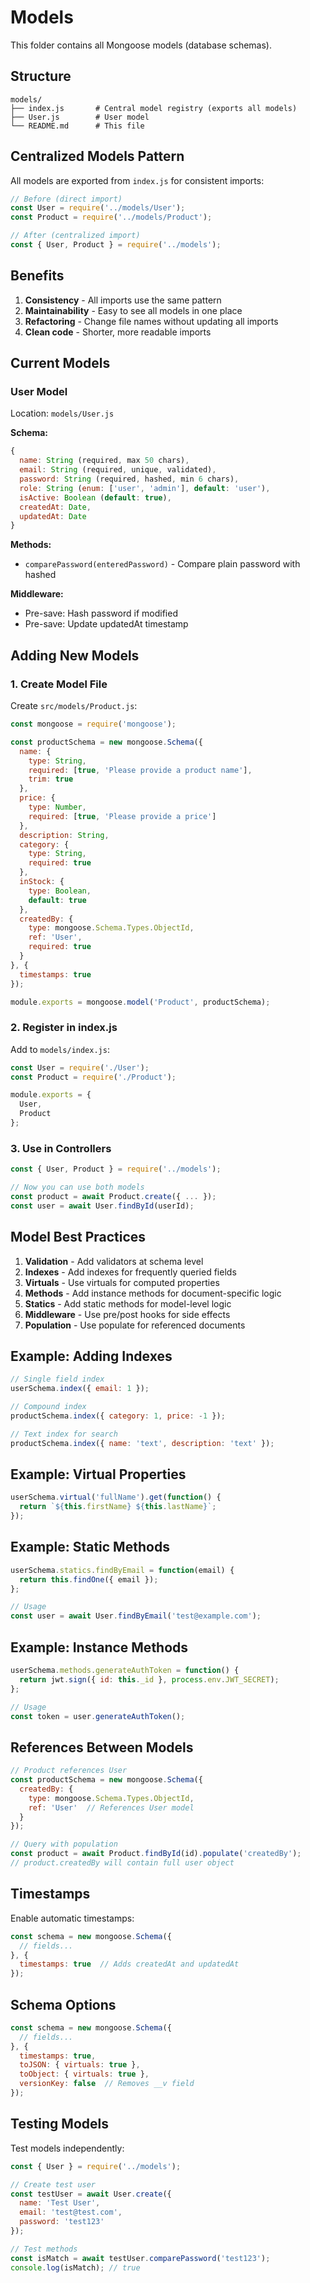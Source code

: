 # Models

This folder contains all Mongoose models (database schemas).

## Structure

```
models/
├── index.js       # Central model registry (exports all models)
├── User.js        # User model
└── README.md      # This file
```

## Centralized Models Pattern

All models are exported from `index.js` for consistent imports:

```javascript
// Before (direct import)
const User = require('../models/User');
const Product = require('../models/Product');

// After (centralized import)
const { User, Product } = require('../models');
```

## Benefits

1. **Consistency** - All imports use the same pattern
2. **Maintainability** - Easy to see all models in one place
3. **Refactoring** - Change file names without updating all imports
4. **Clean code** - Shorter, more readable imports

## Current Models

### User Model
Location: `models/User.js`

**Schema:**
```javascript
{
  name: String (required, max 50 chars),
  email: String (required, unique, validated),
  password: String (required, hashed, min 6 chars),
  role: String (enum: ['user', 'admin'], default: 'user'),
  isActive: Boolean (default: true),
  createdAt: Date,
  updatedAt: Date
}
```

**Methods:**
- `comparePassword(enteredPassword)` - Compare plain password with hashed

**Middleware:**
- Pre-save: Hash password if modified
- Pre-save: Update updatedAt timestamp

## Adding New Models

### 1. Create Model File

Create `src/models/Product.js`:

```javascript
const mongoose = require('mongoose');

const productSchema = new mongoose.Schema({
  name: {
    type: String,
    required: [true, 'Please provide a product name'],
    trim: true
  },
  price: {
    type: Number,
    required: [true, 'Please provide a price']
  },
  description: String,
  category: {
    type: String,
    required: true
  },
  inStock: {
    type: Boolean,
    default: true
  },
  createdBy: {
    type: mongoose.Schema.Types.ObjectId,
    ref: 'User',
    required: true
  }
}, {
  timestamps: true
});

module.exports = mongoose.model('Product', productSchema);
```

### 2. Register in index.js

Add to `models/index.js`:

```javascript
const User = require('./User');
const Product = require('./Product');

module.exports = {
  User,
  Product
};
```

### 3. Use in Controllers

```javascript
const { User, Product } = require('../models');

// Now you can use both models
const product = await Product.create({ ... });
const user = await User.findById(userId);
```

## Model Best Practices

1. **Validation** - Add validators at schema level
2. **Indexes** - Add indexes for frequently queried fields
3. **Virtuals** - Use virtuals for computed properties
4. **Methods** - Add instance methods for document-specific logic
5. **Statics** - Add static methods for model-level logic
6. **Middleware** - Use pre/post hooks for side effects
7. **Population** - Use populate for referenced documents

## Example: Adding Indexes

```javascript
// Single field index
userSchema.index({ email: 1 });

// Compound index
productSchema.index({ category: 1, price: -1 });

// Text index for search
productSchema.index({ name: 'text', description: 'text' });
```

## Example: Virtual Properties

```javascript
userSchema.virtual('fullName').get(function() {
  return `${this.firstName} ${this.lastName}`;
});
```

## Example: Static Methods

```javascript
userSchema.statics.findByEmail = function(email) {
  return this.findOne({ email });
};

// Usage
const user = await User.findByEmail('test@example.com');
```

## Example: Instance Methods

```javascript
userSchema.methods.generateAuthToken = function() {
  return jwt.sign({ id: this._id }, process.env.JWT_SECRET);
};

// Usage
const token = user.generateAuthToken();
```

## References Between Models

```javascript
// Product references User
const productSchema = new mongoose.Schema({
  createdBy: {
    type: mongoose.Schema.Types.ObjectId,
    ref: 'User'  // References User model
  }
});

// Query with population
const product = await Product.findById(id).populate('createdBy');
// product.createdBy will contain full user object
```

## Timestamps

Enable automatic timestamps:

```javascript
const schema = new mongoose.Schema({
  // fields...
}, {
  timestamps: true  // Adds createdAt and updatedAt
});
```

## Schema Options

```javascript
const schema = new mongoose.Schema({
  // fields...
}, {
  timestamps: true,
  toJSON: { virtuals: true },
  toObject: { virtuals: true },
  versionKey: false  // Removes __v field
});
```

## Testing Models

Test models independently:

```javascript
const { User } = require('../models');

// Create test user
const testUser = await User.create({
  name: 'Test User',
  email: 'test@test.com',
  password: 'test123'
});

// Test methods
const isMatch = await testUser.comparePassword('test123');
console.log(isMatch); // true
```





